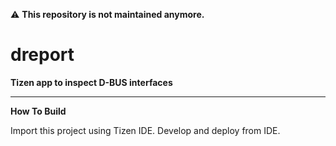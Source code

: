 :warning: **This repository is not maintained anymore.**

# dreport

**Tizen app to inspect D-BUS interfaces**

---

**How To Build**

Import this project using Tizen IDE. Develop and deploy from IDE.
